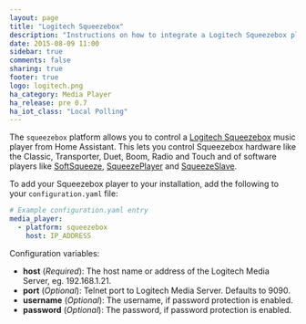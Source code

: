 ```yaml
---
layout: page
title: "Logitech Squeezebox"
description: "Instructions on how to integrate a Logitech Squeezebox player into Home Assistant."
date: 2015-08-09 11:00
sidebar: true
comments: false
sharing: true
footer: true
logo: logitech.png
ha_category: Media Player
ha_release: pre 0.7
ha_iot_class: "Local Polling"
---
```



The `squeezebox` platform allows you to control a [Logitech Squeezebox](https://en.wikipedia.org/wiki/Squeezebox_%28network_music_player%29) music player from Home Assistant. This lets you control Squeezebox hardware like the Classic, Transporter, Duet, Boom, Radio and Touch and of software players like [SoftSqueeze](http://softsqueeze.sourceforge.net/), [SqueezePlayer](https://play.google.com/store/apps/details?id=de.bluegaspode.squeezeplayer) and [SqueezeSlave](http://forums.slimdevices.com/showthread.php?93607-ANNOUNCE-Squeezeslave-1-2-released).

To add your Squeezebox player to your installation, add the following to your `configuration.yaml` file:

```yaml
# Example configuration.yaml entry
media_player:
  - platform: squeezebox
    host: IP_ADDRESS
```

Configuration variables:

- **host** (*Required*): The host name or address of the Logitech Media Server, eg. 192.168.1.21.
- **port** (*Optional*): Telnet port to Logitech Media Server. Defaults to 9090.
- **username** (*Optional*): The username, if password protection is enabled.
- **password** (*Optional*): The password, if password protection is enabled.
